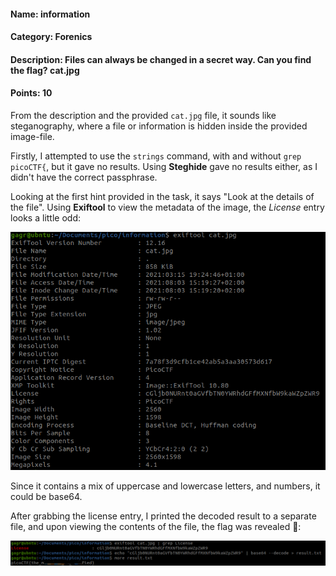 #### Name: information
#### Category: Forenics
#### Description: Files can always be changed in a secret way. Can you find the flag? cat.jpg
#### Points: 10

From the description and the provided `cat.jpg` file, it sounds like steganography, where a file or information is hidden inside
the provided image-file.

Firstly, I attempted to use the `strings` command, with and without `grep picoCTF{`, but it gave no results.
Using **Steghide** gave no results either, as I didn't have the correct passphrase. 

Looking at the first hint provided in the task, it says "Look at the details of the file".
Using **Exiftool** to view the metadata of the image, the _License_ entry looks a little odd:

![](https://github.com/GGrottan/PicoCTF-writeups/blob/main/Forensics/information/img/exiftool_info.png)

Since it contains a mix of uppercase and lowercase letters, and numbers, it could be base64.

After grabbing the license entry, I printed the decoded result to a separate file, and upon viewing the contents of the file, the flag was revealed 🚩:

![](https://github.com/GGrottan/PicoCTF-writeups/blob/main/Forensics/information/img/flag.png)










